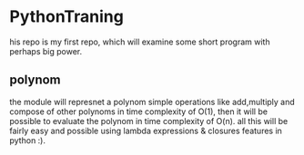 # PythonTraning
his repo is my first repo, which will examine some short program with perhaps big power.

## polynom
the module will represnet a polynom simple operations like add,multiply and compose of other polynoms in time complexity of O(1), then it will be possible to evaluate the polynom in time complexity of O(n).
all this will be fairly easy and possible using lambda expressions & closures features in python :).

